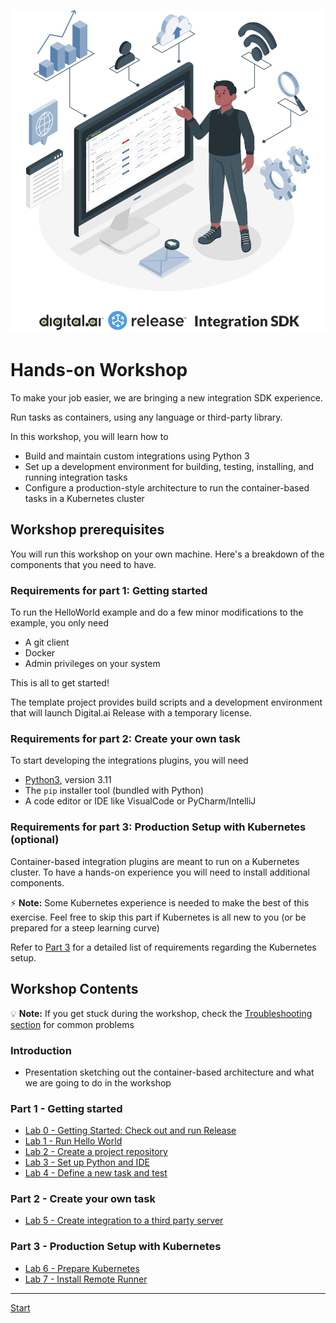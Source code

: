 ![Digital.ai Release Integration SDK](integration-sdk-logo.png)

# Hands-on Workshop

To make your job easier, we are bringing a new integration SDK experience.

Run tasks as containers, using any language or third-party library.

In this workshop, you will learn how to

* Build and maintain custom integrations using Python 3
* Set up a development environment for building, testing, installing, and running integration tasks
* Configure a production-style architecture to run the container-based tasks in a Kubernetes cluster

## Workshop prerequisites

You will run this workshop on your own machine. Here's a breakdown of the components that you need to have.

### Requirements for part 1: Getting started

To run the HelloWorld example and do a few minor modifications to the example, you only need

* A git client
* Docker
* Admin privileges on your system

This is all to get started!

The template project provides build scripts and a development environment that will launch Digital.ai Release with a temporary license.

### Requirements for part 2: Create your own task

To start developing the integrations plugins, you will need

* [Python3](https://www.python.org/downloads), version 3.11
* The `pip` installer tool (bundled with Python)
* A code editor or IDE like VisualCode or PyCharm/IntelliJ

### Requirements for part 3: Production Setup with Kubernetes (optional)

Container-based integration plugins are meant to run on a Kubernetes cluster. To have a hands-on experience you will need to install additional components.

⚡️ **Note:** Some Kubernetes experience is needed to make the best of this exercise. Feel free to skip this part if Kubernetes is all new to you (or be prepared for a steep learning curve)

Refer to [Part 3](part-3/lab-6-prepare-for-kubernetes.md) for a detailed list of requirements regarding the Kubernetes setup.

## Workshop Contents

💡 **Note:** If you get stuck during the workshop, check the [Troubleshooting section](troubleshooting.md) for common problems

### Introduction
* Presentation sketching out the container-based architecture and what we are going to do in the workshop

### Part 1 - Getting started

* [Lab 0 - Getting Started: Check out and run Release](part-1/lab-0-checkout-project-and-run-release.md)
* [Lab 1 - Run Hello World](part-1/lab-1-run-hello-world.md)
* [Lab 2 - Create a project repository](part-1/lab-2-create-project-repository.md)
* [Lab 3 - Set up Python and IDE](part-1/lab-3-setup-python-and-ide.md)
* [Lab 4 - Define a new task and test](part-1/lab-4-define-a-new-task-and-test.md)

### Part 2 - Create your own task

* [Lab 5 - Create integration to a third party server](part-2/lab-5-create-a-third-party-integration.md)

### Part 3 - Production Setup with Kubernetes

* [Lab 6 - Prepare Kubernetes](part-3/lab-6-prepare-for-kubernetes.md)
* [Lab 7 - Install Remote Runner](part-3/lab-7-install-remote-runner.md)

---

[Start](part-1/lab-0-checkout-project-and-run-release.md)
